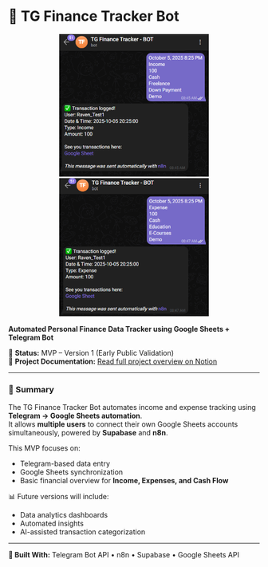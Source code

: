 # 🧾 TG Finance Tracker Bot

<p align="center">
  <img src="https://github.com/Raven-D3v/data-analytics-portfolio/blob/ba05557a46bdfb75ad7409b36a7a02724ef31863/Project/Automation/TG-Finance-Tracker/Income.png" width="300" />
  <img src="https://github.com/Raven-D3v/data-analytics-portfolio/blob/ba05557a46bdfb75ad7409b36a7a02724ef31863/Project/Automation/TG-Finance-Tracker/Expense.png" width="300" />
</p>

**Automated Personal Finance Data Tracker using Google Sheets + Telegram Bot**

🚀 **Status:** MVP – Version 1 (Early Public Validation)  
🔗 **Project Documentation:** [Read full project overview on Notion](https://www.notion.so/TG-Finance-Tracker-User-Manual-282ecb7f88e780f4b360c8b231e1b4c4#283ecb7f88e78020a96be5262585f7aa)

---

### 📘 Summary
The TG Finance Tracker Bot automates income and expense tracking using **Telegram → Google Sheets automation**.  
It allows **multiple users** to connect their own Google Sheets accounts simultaneously, powered by **Supabase** and **n8n**.

This MVP focuses on:
- Telegram-based data entry  
- Google Sheets synchronization  
- Basic financial overview for **Income, Expenses, and Cash Flow**

📊 Future versions will include:
- Data analytics dashboards  
- Automated insights  
- AI-assisted transaction categorization

---

**🧠 Built With:** Telegram Bot API • n8n • Supabase • Google Sheets API
